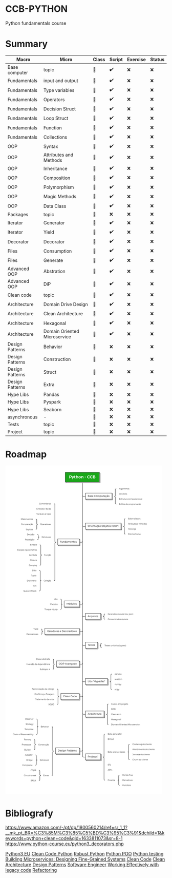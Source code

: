# CCB-PYTHON
Python fundamentals course

# Summary

| Macro  | Micro | Class  | Script |Exercise |Status |
| ------------- | ------------- |-------------  | ------------- |------------- | ------------- |
|Base computer|topic|:link:|:heavy_check_mark:|:x:|:x:|
|Fundamentals|input and output|:link:|:heavy_check_mark:|:x:|:x:|
|Fundamentals|Type variables|:link:|:heavy_check_mark:|:x:|:x:|
|Fundamentals|Operators|:link:|:heavy_check_mark:|:x:|:x:|
|Fundamentals|Decision Struct|:link:|:heavy_check_mark:|:x:|:x:|
|Fundamentals|Loop Struct|:link:|:heavy_check_mark:|:x:|:x:|
|Fundamentals|Function|:link:|:heavy_check_mark:|:x:|:x:|
|Fundamentals|Collections|:link:|:heavy_check_mark:|:x:|:x:|
|OOP|Syntax|:link:|:heavy_check_mark:|:x:|:x:|
|OOP|Attributes and Methods|:link:|:heavy_check_mark:|:x:|:x:|
|OOP|Inheritance|:link:|:heavy_check_mark:|:x:|:x:|
|OOP|Composition|:link:|:heavy_check_mark:|:x:|:x:|
|OOP|Polymorphism|:link:|:heavy_check_mark:|:x:|:x:|
|OOP|Magic Methods|:link:|:heavy_check_mark:|:x:|:x:|
|OOP|Data Class|:link:|:heavy_check_mark:|:x:|:x:|
|Packages|topic|:link:|:x:|:x:|:x:|
|Iterator|Generator|:link:|:heavy_check_mark:|:x:|:x:|
|Iterator|Yield|:link:|:heavy_check_mark:|:x:|:x:|
|Decorator|Decorator|:link:|:heavy_check_mark:|:x:|:x:|
|Files|Consumption|:link:|:heavy_check_mark:|:x:|:x:|
|Files|Generate|:link:|:heavy_check_mark:|:x:|:x:|
|Advanced OOP|Abstration|:link:|:heavy_check_mark:|:x:|:x:|
|Advanced OOP|DiP|:link:|:heavy_check_mark:|:x:|:x:|
|Clean code|topic|:link:|:heavy_check_mark:|:x:|:x:|
|Architecture|Domain Drive Design|:link:|:heavy_check_mark:|:x:|:x:|
|Architecture|Clean Architecture|:link:|:heavy_check_mark:|:x:|:x:|
|Architecture|Hexagonal|:link:|:heavy_check_mark:|:x:|:x:|
|Architecture|Domain Oriented Microservice|:link:|:heavy_check_mark:|:x:|:x:|
|Design Patterns|Behavior|:link:|:x:|:x:|:x:|
|Design Patterns|Construction|:link:|:x:|:x:|:x:|
|Design Patterns|Struct|:link:|:x:|:x:|:x:|
|Design Patterns|Extra|:link:|:x:|:x:|:x:|
|Hype Libs|Pandas|:link:|:x:|:x:|:x:|
|Hype Libs|Pyspark|:link:|:x:|:x:|:x:|
|Hype Libs|Seaborn|:link:|:x:|:x:|:x:|
|asynchronous|-|:link:|:x:|:x:|:x:|
|Tests|topic|:link:|:x:|:x:|:x:|
|Project|topic|:link:|:x:|:x:|:x:|

# Roadmap
![Roadmap](roadmap.png)

# Bibliografy
https://www.amazon.com/-/pt/dp/1800560214/ref=sr_1_1?__mk_pt_BR=%C3%85M%C3%85%C5%BD%C3%95%C3%91&dchild=1&keywords=python+clean+code&qid=1633811073&sr=8-1
https://www.python-course.eu/python3_decorators.php

[Python3 EU](https://www.python-course.eu/)
[Clean Code Python](https://www.amazon.com/-/pt/dp/1800560214/ref=sr_1_1?__mk_pt_BR=%C3%85M%C3%85%C5%BD%C3%95%C3%91&dchild=1&keywords=python+clean+code&qid=1633811073&sr=8-1)
[Robust Python](https://www.amazon.com/-/pt/dp/1098100662/ref=sr_1_1?__mk_pt_BR=%C3%85M%C3%85%C5%BD%C3%95%C3%91&dchild=1&keywords=python+robust&qid=1633811090&sr=8-1)
[Python POO](https://www.amazon.com/-/pt/dp/1801077266/ref=sr_1_4?__mk_pt_BR=%C3%85M%C3%85%C5%BD%C3%95%C3%91&dchild=1&keywords=python+robust&qid=1633811090&sr=8-4)
[Python testing](https://www.amazon.com/-/pt/dp/B0773VRHWT/ref=reads_cwrtbar_1/140-3741633-3987024?pd_rd_w=cmaRe&pf_rd_p=0285128d-50e0-4388-acba-48a4a1f64720&pf_rd_r=F91YMDJWB45W13QPXECS&pd_rd_r=8ee64f32-9569-459e-9b73-b40a89a60c0e&pd_rd_wg=jwp8K&pd_rd_i=B0773VRHWT&psc=1)
[Building Microservices: Designing Fine-Grained Systems](https://www.amazon.com/-/pt/dp/1492034029/ref=sr_1_1?__mk_pt_BR=%C3%85M%C3%85%C5%BD%C3%95%C3%91&crid=Y4AZ3F64OOMK&dchild=1&keywords=building+microservices%2C+2nd+edition&qid=1633811677&sprefix=building+microservices%2Caps%2C301&sr=8-1)
[Clean Code](https://www.amazon.com/-/pt/dp/0132350882/ref=sr_1_1?__mk_pt_BR=%C3%85M%C3%85%C5%BD%C3%95%C3%91&dchild=1&keywords=clean+code&qid=1633811147&sr=8-1)
[Clean Architecture](https://www.amazon.com/-/pt/dp/0134494164/ref=sr_1_9?__mk_pt_BR=%C3%85M%C3%85%C5%BD%C3%95%C3%91&dchild=1&keywords=clean+code&qid=1633811147&sr=8-9)
[Design Patterns](https://www.amazon.com/-/pt/dp/0201633612/ref=sxin_9_mbs_w_global_sims?__mk_pt_BR=%C3%85M%C3%85%C5%BD%C3%95%C3%91&cv_ct_cx=clean+code&dchild=1&keywords=clean+code&pd_rd_i=0201633612&pd_rd_r=e1fb85a2-9f1b-4ddf-a483-6eb7ff1d54e6&pd_rd_w=U033y&pd_rd_wg=sxM6G&pf_rd_p=354b84dc-907e-4c5a-bfb4-ebf4bda98263&pf_rd_r=2RYD8AD3TMPE3JVG9XS5&qid=1633811147&sr=1-3-9e7645f9-2d19-4bff-863e-f6cdbe50f990)
[Software Engineer](https://www.amazon.com/-/pt/dp/0321815734/ref=sr_1_10?__mk_pt_BR=%C3%85M%C3%85%C5%BD%C3%95%C3%91&dchild=1&keywords=architecture+software&qid=1633811573&sr=8-10)
[Working Effectively with legacy code](https://www.amazon.com/-/pt/dp/0131177052/ref=pd_vtp_6/140-3741633-3987024?pd_rd_w=UB4hl&pf_rd_p=96226b5f-2d9a-439b-be45-97603787c682&pf_rd_r=MZWPN7MNWQR7T4JTRF8X&pd_rd_r=13b0322e-7d7c-46f3-90b3-0f82b9390324&pd_rd_wg=5Pgv4&pd_rd_i=0131177052&psc=1)
[Refactoring](https://www.amazon.com/-/pt/dp/0134757599/ref=sxin_9_mbs_w_global_sims?__mk_pt_BR=%C3%85M%C3%85%C5%BD%C3%95%C3%91&cv_ct_cx=clean+code&dchild=1&keywords=clean+code&pd_rd_i=0134757599&pd_rd_r=e1fb85a2-9f1b-4ddf-a483-6eb7ff1d54e6&pd_rd_w=U033y&pd_rd_wg=sxM6G&pf_rd_p=354b84dc-907e-4c5a-bfb4-ebf4bda98263&pf_rd_r=2RYD8AD3TMPE3JVG9XS5&qid=1633811147&sr=1-4-9e7645f9-2d19-4bff-863e-f6cdbe50f990)





